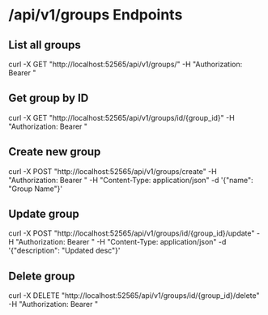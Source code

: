 # /api/v1/groups Endpoints

## List all groups
curl -X GET "http://localhost:52565/api/v1/groups/" -H "Authorization: Bearer <token>"

## Get group by ID
curl -X GET "http://localhost:52565/api/v1/groups/id/{group_id}" -H "Authorization: Bearer <token>"

## Create new group
curl -X POST "http://localhost:52565/api/v1/groups/create" -H "Authorization: Bearer <token>" -H "Content-Type: application/json" -d '{"name": "Group Name"}'

## Update group
curl -X POST "http://localhost:52565/api/v1/groups/id/{group_id}/update" -H "Authorization: Bearer <token>" -H "Content-Type: application/json" -d '{"description": "Updated desc"}'

## Delete group
curl -X DELETE "http://localhost:52565/api/v1/groups/id/{group_id}/delete" -H "Authorization: Bearer <token>"
